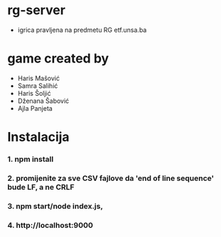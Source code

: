 # rg-server
- igrica pravljena na predmetu RG etf.unsa.ba

# game created by
- Haris Mašović
- Samra Salihić
- Haris Šoljić
- Dženana Šabović
- Ajla Panjeta
# Instalacija
### 1. npm install
### 2. promijenite za sve CSV fajlove da 'end of line sequence' bude LF, a ne CRLF 
### 3. npm start/node index.js, 
### 4. http://localhost:9000


